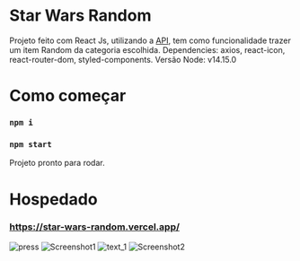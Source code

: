 # Star Wars Random

Projeto feito com React Js, utilizando a [API](https://swapi.dev/), tem como funcionalidade trazer um item Random da categoria escolhida.
Dependencies:  axios, react-icon, react-router-dom, styled-components.
Versão Node: v14.15.0

# Como começar 
### `npm i` 
### `npm start` 
Projeto pronto para rodar.

# Hospedado
### https://star-wars-random.vercel.app/

![press](https://user-images.githubusercontent.com/44031853/170834011-c785b03d-0772-42fe-a9ee-f0a9915ac449.gif)
![Screenshot1](https://user-images.githubusercontent.com/44031853/170833986-d696bbe1-c427-42f2-8315-18d04df94016.png)
![text_1](https://user-images.githubusercontent.com/44031853/170833992-20ca96d4-4af7-4066-b659-782e3d183c3a.gif)
![Screenshot2](https://user-images.githubusercontent.com/44031853/170833987-72e81de1-55bd-4fd5-82a2-115a1d78f318.png)






